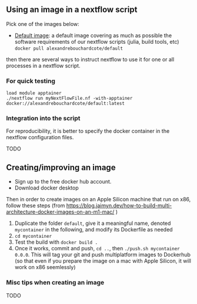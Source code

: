 ## Using an image in a nextflow script

Pick one of the images below:

- [Default image](https://hub.docker.com/r/alexandrebouchardcote/default): a default image covering as much as possible the software requirements of our nextflow scripts (julia, build tools, etc) `docker pull alexandrebouchardcote/default`

then there are several ways to instruct nextflow to use it for one or all 
processes in a nextflow script.

### For quick testing

```
load module apptainer
./nextflow run myNextFlowFile.nf -with-apptainer docker://alexandrebouchardcote/default:latest
```

### Integration into the script

For reproducibility, it is better to specify the docker container in the nextflow configuration 
files. 

TODO


## Creating/improving an image

- Sign up to the free docker hub account. 
- Download docker desktop

Then in order to create images on an Apple Silicon machine that run on x86, follow these steps (from 
https://blog.jaimyn.dev/how-to-build-multi-architecture-docker-images-on-an-m1-mac/ )

1. Duplicate the folder `default`, give it a meaningful name, denoted `mycontainer` in the following, and modify its Dockerfile as needed
2. `cd mycontainer`
3. Test the build with `docker build .`
4. Once it works, commit and push, `cd ..`, then `./push.sh mycontainer 0.0.0`. This will tag your git and push multiplatform images to Dockerhub (so that even if you prepare the image on a mac with Apple Silicon, it will work on x86 seemlessly)


### Misc tips when creating an image

TODO